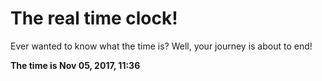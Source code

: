 # The real time clock!

Ever wanted to know what the time is? Well, your journey is about to end!

**The time is Nov 05, 2017, 11:36**